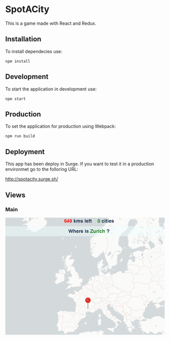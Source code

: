 # SpotACity

This is a game made with React and Redux.


## Installation

To install dependecies use:
```shell
npm install
```

## Development

To start the application in development use:

```shell
npm start
```

## Production

To set the application for production using Webpack:

```shell
npm run build
```

## Deployment

This app has been deploy in Surge. If you want to test it in a production environmet go to the folloring URL:

http://spotacity.surge.sh/

## Views
### Main
<p align=center><img src="./src/Images/Foto-readme.png"></p>